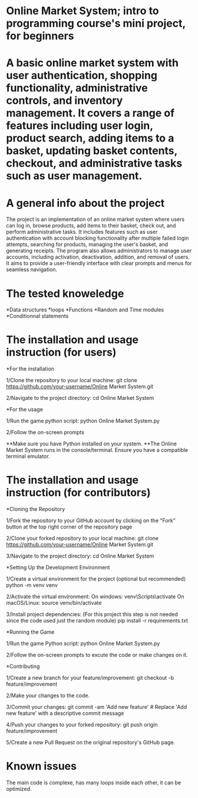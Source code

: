 # Online Market System; intro to programming course's mini project, for beginners

# A basic online market system with user authentication, shopping functionality, administrative controls, and inventory management. It covers a range of features including user login, product search, adding items to a basket, updating basket contents, checkout, and administrative tasks such as user management.

# A general info about the project

The project is an implementation of an online market system where users can log in, browse products, add items to their basket, check out, and perform administrative tasks. It includes features such as user authentication with account blocking functionality after multiple failed login attempts, searching for products, managing the user's basket, and generating receipts. The program also allows administrators to manage user accounts, including activation, deactivation, addition, and removal of users. It aims to provide a user-friendly interface with clear prompts and menus for seamless navigation.

# The tested knoweledge

*Data structures
*loops
*Functions
*Random and Time modules
*Conditionnal statements

# The installation and usage instruction (for users)

*For the installation

1/Clone the repository to your local machine:
git clone https://github.com/your-username/Online Market System.git

2/Navigate to the project directory:
cd Online Market System

*For the usage

1/Run the game python script:
python Online Market System.py

2/Follow the on-screen prompts

**Make sure you have Python installed on your system.
**The Online Market System runs in the console/terminal. Ensure you have a compatible terminal emulator.

# The installation and usage instruction (for contributors)
*Cloning the Repository

1/Fork the repository to your GitHub account by clicking on the "Fork" button at the top right corner of the repository page

2/Clone your forked repository to your local machine:
git clone https://github.com/your-username/Online Market System.git

3/Navigate to the project directory:
cd Online Market System

*Setting Up the Development Environment

1/Create a virtual environment for the project (optional but recommended)
python -m venv venv

2/Activate the virtual environment:
On windows:   venv\Scripts\activate
On macOS/Linux:  source venv/bin/activate

3/Install project dependencies:   (For this project this step is not needed since the code used just the random module)
pip install -r requirements.txt

*Running the Game

1/Run the game Python script:
python Online Market System.py

2/Follow the on-screen prompts to excute the code or make changes on it.

*Contributing

1/Create a new branch for your feature/improvement:
git checkout -b feature/improvement

2/Make your changes to the code.

3/Commit your changes:
git commit -am 'Add new feature'  # Replace 'Add new feature' with a descriptive commit message

4/Push your changes to your forked repository:
git push origin feature/improvement

5/Create a new Pull Request on the original repository's GitHub page.

# Known issues
The main code is complexe, has many loops inside each other, it can be optimized.
